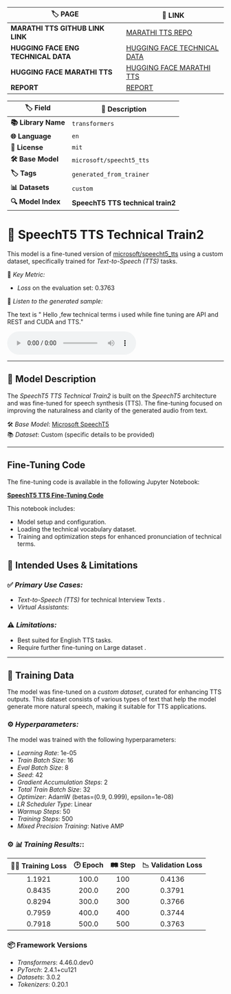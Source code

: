 | :label: **PAGE**                   | :page_facing_up: **LINK**                                                                             |                        
|-------------------------------------|------------------------------------------------------------------------------------------------------|                   
| **MARATHI TTS GITHUB LINK  LINK**                | [MARATHI TTS REPO](https://github.com/dawarepranav/speechT5_marathi_finetuned-)         |
| **HUGGING FACE ENG TECHNICAL DATA**   | [HUGGING FACE TECHNICAL DATA  ](https://huggingface.co/pranavdaware/speecht5_tts_technical_train2) |
| **HUGGING FACE MARATHI TTS**          | [HUGGING FACE MARATHI TTS ](https://huggingface.co/pranavdaware/speecht5_tts_marathi_train2)       |
| **REPORT**                            | [REPORT](https://github.com/dawarepranav/speecht5_tts_english_technical_data/blob/main/A%20Technical%20Report.docx) |










| :label: **Field**        | :page_facing_up: **Description**                     |                                   
|--------------------------|-----------------------------------------------------|                                        
| **📚 Library Name**       | `transformers`                                      |
| **🌐 Language**           | `en`                                                |
| **📄 License**            | `mit`                                               |
| **🛠️ Base Model**         | `microsoft/speecht5_tts`                            |
| **🏷️ Tags**               | `generated_from_trainer`                            |
| **📊 Datasets**           | `custom`                                            |
| **🔍 Model Index**        | **SpeechT5 TTS technical train2**                   |

<!-- This model card has been generated automatically according to the information the Trainer had access to. You
should probably proofread and complete it, then remove this comment. -->

# 🎤 SpeechT5 TTS Technical Train2

This model is a fine-tuned version of [microsoft/speecht5_tts](https://huggingface.co/microsoft/speecht5_tts) using a custom dataset, specifically trained for *Text-to-Speech (TTS)* tasks. 

🎯 *Key Metric:*
- *Loss* on the evaluation set: 0.3763

📢 *Listen to the generated sample:*

  The text is " Hello ,few technical terms i used while fine tuning are  API and REST and CUDA and TTS."

<audio controls src="https://cdn-uploads.huggingface.co/production/uploads/66f64964584cae45b5494560/JYJmDNPHnBRLuvqGTJQSu.wav"></audio>

---

## 📝 Model Description

The *SpeechT5 TTS Technical Train2* is built on the *SpeechT5* architecture and was fine-tuned for speech synthesis (TTS). The fine-tuning focused on improving the naturalness and clarity of the generated audio from text.

🛠 *Base Model*: [Microsoft SpeechT5](https://huggingface.co/microsoft/speecht5_tts)  
📚 *Dataset*: Custom (specific details to be provided)

---
## Fine-Tuning Code

The fine-tuning code is available in the following Jupyter Notebook:

**[SpeechT5 TTS Fine-Tuning Code](https://github.com/dawarepranav/speecht5_tts_english_technical_data/blob/main/train2_TECHNICAL_TERMS__SpeechT5_TTS_Fine_tuning_%20(1).ipynb)**

This notebook includes:
- Model setup and configuration.
- Loading the technical vocabulary dataset.
- Training and optimization steps for enhanced pronunciation of technical terms.

  
## 🔧 Intended Uses & Limitations

### ✅ *Primary Use Cases:*
- *Text-to-Speech (TTS)* for technical Interview Texts .
- *Virtual Assistants*:
  

### ⚠ *Limitations:*
- Best suited for English TTS tasks.
- Require further fine-tuning on Large dataset  .

---

## 📅 Training Data

The model was fine-tuned on a *custom dataset*, curated for enhancing TTS outputs. This dataset consists of various types of text that help the model generate more natural speech, making it suitable for TTS applications.

### ⚙ *Hyperparameters:*

The model was trained with the following hyperparameters:

- *Learning Rate*: 1e-05
- *Train Batch Size*: 16
- *Eval Batch Size*: 8
- *Seed*: 42
- *Gradient Accumulation Steps*: 2
- *Total Train Batch Size*: 32
- *Optimizer*: AdamW (betas=(0.9, 0.999), epsilon=1e-08)
- *LR Scheduler Type*: Linear
- *Warmup Steps*: 50
- *Training Steps*: 500
- *Mixed Precision Training*: Native AMP

### ⚙ *📊 Training Results:*:
| 🏋‍♂ Training Loss | 🕑 Epoch | 🛤 Step | 📉 Validation Loss |
|:-------------------:|:-------:|:-------:|:-----------------:|
|        1.1921       | 100.0   | 100     |      0.4136       |
|        0.8435       | 200.0   | 200     |      0.3791       |
|        0.8294       | 300.0   | 300     |      0.3766       |
|        0.7959       | 400.0   | 400     |      0.3744       |
|        0.7918       | 500.0   | 500     |      0.3763       |


### 📦 Framework Versions

- *Transformers*: 4.46.0.dev0
- *PyTorch*: 2.4.1+cu121
- *Datasets*: 3.0.2
- *Tokenizers*: 0.20.1
